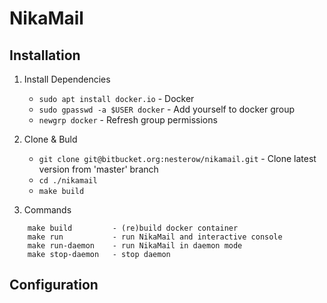 NikaMail
========

Installation
------------

1. Install Dependencies
    - `sudo apt install docker.io` - Docker
    - `sudo gpasswd -a $USER docker` - Add yourself to docker group
    - `newgrp docker` - Refresh group permissions

2. Clone & Buld
    - `git clone git@bitbucket.org:nesterow/nikamail.git` - Clone latest version from 'master' branch
    - `cd ./nikamail` 
    - `make build`


3. Commands
```
    make build         - (re)build docker container
    make run           - run NikaMail and interactive console
    make run-daemon    - run NikaMail in daemon mode
    make stop-daemon   - stop daemon
```


Configuration
-------------
